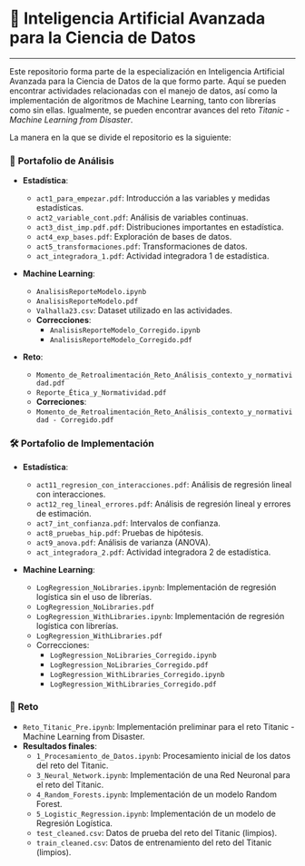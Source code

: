 # 🌟 Inteligencia Artificial Avanzada para la Ciencia de Datos

---

Este repositorio forma parte de la especialización en Inteligencia Artificial Avanzada para la Ciencia de Datos de la que formo parte. 
Aquí se pueden encontrar actividades relacionadas con el manejo de datos, así como la implementación de algoritmos de Machine Learning, tanto con librerías como sin ellas. 
Igualmente, se pueden encontrar avances del reto *Titanic - Machine Learning from Disaster*.

La manera en la que se divide el repositorio es la siguiente:

### 📝 **Portafolio de Análisis**

- **Estadística**:
  - `act1_para_empezar.pdf`: Introducción a las variables y medidas estadísticas.
  - `act2_variable_cont.pdf`: Análisis de variables continuas.
  - `act3_dist_imp.pdf.pdf`: Distribuciones importantes en estadística.
  - `act4_exp_bases.pdf`: Exploración de bases de datos.
  - `act5_transformaciones.pdf`: Transformaciones de datos.
  - `act_integradora_1.pdf`: Actividad integradora 1 de estadística.
  
- **Machine Learning**:
  - `AnalisisReporteModelo.ipynb`
  - `AnalisisReporteModelo.pdf`
  - `Valhalla23.csv`: Dataset utilizado en las actividades.
  - **Correcciones**:
    - `AnalisisReporteModelo_Corregido.ipynb`
    - `AnalisisReporteModelo_Corregido.pdf`
- **Reto**:
  - `Momento_de_Retroalimentación_Reto_Análisis_contexto_y_normatividad.pdf`
  - `Reporte_Ética_y_Normatividad.pdf`
  - **Correciones**:
  - `Momento_de_Retroalimentación_Reto_Análisis_contexto_y_normatividad - Corregido.pdf`

### 🛠️ **Portafolio de Implementación**

- **Estadística**:
  - `act11_regresion_con_interacciones.pdf`: Análisis de regresión lineal con interacciones.
  - `act12_reg_lineal_errores.pdf`: Análisis de regresión lineal y errores de estimación.
  - `act7_int_confianza.pdf`: Intervalos de confianza.
  - `act8_pruebas_hip.pdf`: Pruebas de hipótesis.
  - `act9_anova.pdf`: Análisis de varianza (ANOVA).
  - `act_integradora_2.pdf`: Actividad integradora 2 de estadística.
  
- **Machine Learning**:
  -  `LogRegression_NoLibraries.ipynb`: Implementación de regresión logística sin el uso de librerías.
  - `LogRegression_NoLibraries.pdf`
  - `LogRegression_WithLibraries.ipynb`: Implementación de regresión logística con librerías.
  - `LogRegression_WithLibraries.pdf` 
  - Correcciones:
    - `LogRegression_NoLibraries_Corregido.ipynb`
    - `LogRegression_NoLibraries_Corregido.pdf`
    - `LogRegression_WithLibraries_Corregido.ipynb`
    - `LogRegression_WithLibraries_Corregido.pdf`
  
### 📂 **Reto**

- `Reto_Titanic_Pre.ipynb`: Implementación preliminar para el reto Titanic - Machine Learning from Disaster.
- **Resultados finales**:
  - `1_Procesamiento_de_Datos.ipynb`: Procesamiento inicial de los datos del reto del Titanic.
  - `3_Neural_Network.ipynb`: Implementación de una Red Neuronal para el reto del Titanic.
  - `4_Random_Forests.ipynb`: Implementación de un modelo Random Forest.
  - `5_Logistic_Regression.ipynb`: Implementación de un modelo de Regresión Logística.
  - `test_cleaned.csv`: Datos de prueba del reto del Titanic (limpios).
  - `train_cleaned.csv`: Datos de entrenamiento del reto del Titanic (limpios).
